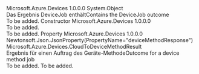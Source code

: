 <Type Name="DeviceJobOutcome" FullName="Microsoft.Azure.Devices.DeviceJobOutcome">
  <TypeSignature Language="C#" Value="public class DeviceJobOutcome" />
  <TypeSignature Language="ILAsm" Value=".class public auto ansi beforefieldinit DeviceJobOutcome extends System.Object" />
  <TypeSignature Language="DocId" Value="T:Microsoft.Azure.Devices.DeviceJobOutcome" />
  <TypeSignature Language="VB.NET" Value="Public Class DeviceJobOutcome" />
  <TypeSignature Language="F#" Value="type DeviceJobOutcome = class" />
  <AssemblyInfo>
    <AssemblyName>Microsoft.Azure.Devices</AssemblyName>
    <AssemblyVersion>1.0.0.0</AssemblyVersion>
  </AssemblyInfo>
  <Base>
    <BaseTypeName>System.Object</BaseTypeName>
  </Base>
  <Interfaces />
  <Docs>
    <summary>
            <span data-ttu-id="94960-101">Das Ergebnis DeviceJob enthält</span><span class="sxs-lookup"><span data-stu-id="94960-101">Contains the DeviceJob outcome</span></span>
            </summary>
    <remarks>To be added.</remarks>
  </Docs>
  <Members>
    <Member MemberName=".ctor">
      <MemberSignature Language="C#" Value="public DeviceJobOutcome ();" />
      <MemberSignature Language="ILAsm" Value=".method public hidebysig specialname rtspecialname instance void .ctor() cil managed" />
      <MemberSignature Language="DocId" Value="M:Microsoft.Azure.Devices.DeviceJobOutcome.#ctor" />
      <MemberSignature Language="VB.NET" Value="Public Sub New ()" />
      <MemberType>Constructor</MemberType>
      <AssemblyInfo>
        <AssemblyName>Microsoft.Azure.Devices</AssemblyName>
        <AssemblyVersion>1.0.0.0</AssemblyVersion>
      </AssemblyInfo>
      <Parameters />
      <Docs>
        <summary>To be added.</summary>
        <remarks>To be added.</remarks>
      </Docs>
    </Member>
    <Member MemberName="DeviceMethodResponse">
      <MemberSignature Language="C#" Value="public Microsoft.Azure.Devices.CloudToDeviceMethodResult DeviceMethodResponse { get; set; }" />
      <MemberSignature Language="ILAsm" Value=".property instance class Microsoft.Azure.Devices.CloudToDeviceMethodResult DeviceMethodResponse" />
      <MemberSignature Language="DocId" Value="P:Microsoft.Azure.Devices.DeviceJobOutcome.DeviceMethodResponse" />
      <MemberSignature Language="VB.NET" Value="Public Property DeviceMethodResponse As CloudToDeviceMethodResult" />
      <MemberSignature Language="F#" Value="member this.DeviceMethodResponse : Microsoft.Azure.Devices.CloudToDeviceMethodResult with get, set" Usage="Microsoft.Azure.Devices.DeviceJobOutcome.DeviceMethodResponse" />
      <MemberType>Property</MemberType>
      <AssemblyInfo>
        <AssemblyName>Microsoft.Azure.Devices</AssemblyName>
        <AssemblyVersion>1.0.0.0</AssemblyVersion>
      </AssemblyInfo>
      <Attributes>
        <Attribute>
          <AttributeName>Newtonsoft.Json.JsonProperty(PropertyName="deviceMethodResponse")</AttributeName>
        </Attribute>
      </Attributes>
      <ReturnValue>
        <ReturnType>Microsoft.Azure.Devices.CloudToDeviceMethodResult</ReturnType>
      </ReturnValue>
      <Docs>
        <summary>
            <span data-ttu-id="94960-102">Ergebnis für einen Auftrag des Geräte-Methode</span><span class="sxs-lookup"><span data-stu-id="94960-102">Outcome for a device method job</span></span>
            </summary>
        <value>To be added.</value>
        <remarks>To be added.</remarks>
      </Docs>
    </Member>
  </Members>
</Type>